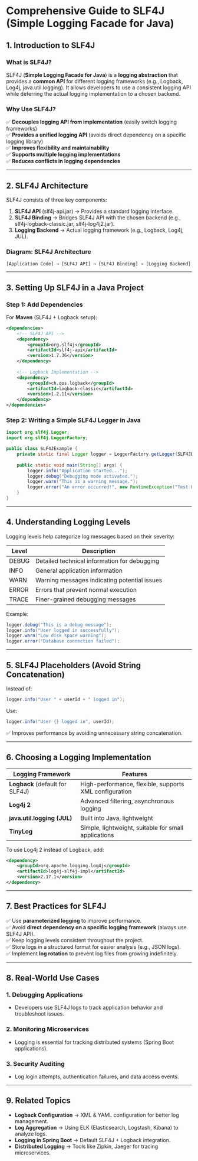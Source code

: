 # **Comprehensive Guide to SLF4J (Simple Logging Facade for Java)**

## **1. Introduction to SLF4J**
### **What is SLF4J?**
SLF4J (**Simple Logging Facade for Java**) is a **logging abstraction** that provides a **common API** for different logging frameworks (e.g., Logback, Log4j, java.util.logging). It allows developers to use a consistent logging API while deferring the actual logging implementation to a chosen backend.

### **Why Use SLF4J?**
✅ **Decouples logging API from implementation** (easily switch logging frameworks)  
✅ **Provides a unified logging API** (avoids direct dependency on a specific logging library)  
✅ **Improves flexibility and maintainability**  
✅ **Supports multiple logging implementations**  
✅ **Reduces conflicts in logging dependencies**

---
## **2. SLF4J Architecture**
SLF4J consists of three key components:

1. **SLF4J API** (slf4j-api.jar) → Provides a standard logging interface.
2. **SLF4J Binding** → Bridges SLF4J API with the chosen backend (e.g., slf4j-logback-classic.jar, slf4j-log4j2.jar).
3. **Logging Backend** → Actual logging framework (e.g., Logback, Log4j, JUL).

### **Diagram: SLF4J Architecture**
```
[Application Code] → [SLF4J API] → [SLF4J Binding] → [Logging Backend]
```

---
## **3. Setting Up SLF4J in a Java Project**
### **Step 1: Add Dependencies**
For **Maven** (SLF4J + Logback setup):
```xml
<dependencies>
    <!-- SLF4J API -->
    <dependency>
        <groupId>org.slf4j</groupId>
        <artifactId>slf4j-api</artifactId>
        <version>1.7.36</version>
    </dependency>
    
    <!-- Logback Implementation -->
    <dependency>
        <groupId>ch.qos.logback</groupId>
        <artifactId>logback-classic</artifactId>
        <version>1.2.11</version>
    </dependency>
</dependencies>
```

### **Step 2: Writing a Simple SLF4J Logger in Java**
```java
import org.slf4j.Logger;
import org.slf4j.LoggerFactory;

public class SLF4JExample {
    private static final Logger logger = LoggerFactory.getLogger(SLF4JExample.class);
    
    public static void main(String[] args) {
        logger.info("Application started...");
        logger.debug("Debugging mode activated.");
        logger.warn("This is a warning message.");
        logger.error("An error occurred!", new RuntimeException("Test Exception"));
    }
}
```

---
## **4. Understanding Logging Levels**
Logging levels help categorize log messages based on their severity:

| Level   | Description |
|---------|------------|
| DEBUG   | Detailed technical information for debugging |
| INFO    | General application information |
| WARN    | Warning messages indicating potential issues |
| ERROR   | Errors that prevent normal execution |
| TRACE   | Finer-grained debugging messages |

Example:
```java
logger.debug("This is a debug message");
logger.info("User logged in successfully");
logger.warn("Low disk space warning");
logger.error("Database connection failed");
```

---
## **5. SLF4J Placeholders (Avoid String Concatenation)**
Instead of:
```java
logger.info("User " + userId + " logged in");
```
Use:
```java
logger.info("User {} logged in", userId);
```
✅ Improves performance by avoiding unnecessary string concatenation.

---
## **6. Choosing a Logging Implementation**
| Logging Framework | Features |
|------------------|----------|
| **Logback** (default for SLF4J) | High-performance, flexible, supports XML configuration |
| **Log4j 2** | Advanced filtering, asynchronous logging |
| **java.util.logging (JUL)** | Built into Java, lightweight |
| **TinyLog** | Simple, lightweight, suitable for small applications |

To use Log4j 2 instead of Logback, add:
```xml
<dependency>
    <groupId>org.apache.logging.log4j</groupId>
    <artifactId>log4j-slf4j-impl</artifactId>
    <version>2.17.1</version>
</dependency>
```

---
## **7. Best Practices for SLF4J**
✅ Use **parameterized logging** to improve performance.  
✅ Avoid **direct dependency on a specific logging framework** (always use SLF4J API).  
✅ Keep logging levels consistent throughout the project.  
✅ Store logs in a structured format for easier analysis (e.g., JSON logs).  
✅ Implement **log rotation** to prevent log files from growing indefinitely.  

---
## **8. Real-World Use Cases**
### **1. Debugging Applications**
- Developers use SLF4J logs to track application behavior and troubleshoot issues.

### **2. Monitoring Microservices**
- Logging is essential for tracking distributed systems (Spring Boot applications).

### **3. Security Auditing**
- Log login attempts, authentication failures, and data access events.

---
## **9. Related Topics**
- **Logback Configuration** → XML & YAML configuration for better log management.
- **Log Aggregation** → Using ELK (Elasticsearch, Logstash, Kibana) to analyze logs.
- **Logging in Spring Boot** → Default SLF4J + Logback integration.
- **Distributed Logging** → Tools like Zipkin, Jaeger for tracing microservices.



